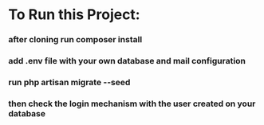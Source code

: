 # To Run this Project:

### after cloning run composer install
### add .env file with your own database and mail configuration
### run php artisan migrate --seed
### then check the login mechanism with the user created on your database